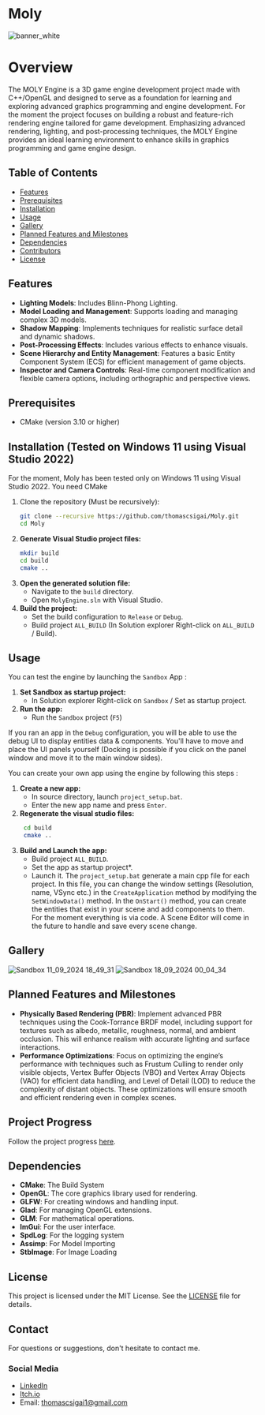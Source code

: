 # Moly
![banner_white](https://github.com/user-attachments/assets/f09b2c79-9c44-471e-9e3b-b344309b0d58)

# Overview
The MOLY Engine is a 3D game engine development project made with C++/OpenGL and designed to serve as a foundation for learning and exploring advanced graphics programming and engine development. For the moment the project focuses on building a robust and feature-rich rendering engine tailored for game development. Emphasizing advanced rendering, lighting, and post-processing techniques, the MOLY Engine provides an ideal learning environment to enhance skills in graphics programming and game engine design.

## Table of Contents
- [Features](#features)
- [Prerequisites](#prerequisites)
- [Installation](#installation)
- [Usage](#usage)
- [Gallery](#gallery)
- [Planned Features and Milestones](#planned-features-and-milestones)
- [Dependencies](#dependencies)
- [Contributors](#contributors)
- [License](#license)

## Features
- **Lighting Models**: Includes Blinn-Phong Lighting.
- **Model Loading and Management**: Supports loading and managing complex 3D models.
- **Shadow Mapping**: Implements techniques for realistic surface detail and dynamic shadows.
- **Post-Processing Effects**: Includes various effects to enhance visuals.
- **Scene Hierarchy and Entity Management**: Features a basic Entity Component System (ECS) for efficient management of game objects.
- **Inspector and Camera Controls**: Real-time component modification and flexible camera options, including orthographic and perspective views.

## Prerequisites
- CMake (version 3.10 or higher)

## Installation (Tested on Windows 11 using Visual Studio 2022)
For the moment, Moly has been tested only on Windows 11 using Visual Studio 2022. You need CMake 
1. Clone the repository (Must be recursively):
   ```bash
   git clone --recursive https://github.com/thomascsigai/Moly.git
   cd Moly
   ```
2. **Generate Visual Studio project files:**
    ```bash
    mkdir build
    cd build
    cmake ..
    ```
3. **Open the generated solution file:**
    - Navigate to the `build` directory.
    - Open `MolyEngine.sln` with Visual Studio.
4. **Build the project:**
    - Set the build configuration to `Release` or `Debug`.
    - Build project `ALL_BUILD` (In Solution explorer Right-click on `ALL_BUILD` / Build).
  
## Usage
You can test the engine by launching the `Sandbox` App :
1. **Set Sandbox as startup project:**
   - In Solution explorer Right-click on `Sandbox` / Set as startup project.
2. **Run the app:**
   - Run the `Sandbox` project (`F5`)

If you ran an app in the `Debug` configuration, you will be able to use the debug UI to display entities data & components. You'll have to move and place the UI panels yourself (Docking is possible if you click on the panel window and move it to the main window sides).

You can create your own app using the engine by following this steps :
1. **Create a new app:**
   - In source directory, launch `project_setup.bat`.
   - Enter the new app name and press `Enter`.
2. **Regenerate the visual studio files:**
   ```bash
    cd build
    cmake ..
    ```
3. **Build and Launch the app:**
   - Build project `ALL_BUILD`.
   - Set the app as startup project*.
   - Launch it.
The  `project_setup.bat` generate a main cpp file for each project. In this file, you can change the window settings (Resolution, name, VSync etc.) in the `CreateApplication` method by modifying the `SetWindowData()` method. In the `OnStart()` method, you can create the entities that exist in your scene and add components to them. For the moment everything is via code. A Scene Editor will come in the future to handle and save every scene change.

## Gallery
![Sandbox 11_09_2024 18_49_31](https://github.com/user-attachments/assets/d02169c5-480d-41b7-a606-eda123b07be8)
![Sandbox 18_09_2024 00_04_34](https://github.com/user-attachments/assets/b5fd4f89-35de-46bc-9020-5686bffe4ce9)

## Planned Features and Milestones
- **Physically Based Rendering (PBR)**: Implement advanced PBR techniques using the Cook-Torrance BRDF model, including support for textures such as albedo, metallic, roughness, normal, and ambient occlusion. This will enhance realism with accurate lighting and surface interactions.
- **Performance Optimizations**: Focus on optimizing the engine’s performance with techniques such as Frustum Culling to render only visible objects, Vertex Buffer Objects (VBO) and Vertex Array Objects (VAO) for efficient data handling, and Level of Detail (LOD) to reduce the complexity of distant objects. These optimizations will ensure smooth and efficient rendering even in complex scenes.

## Project Progress
Follow the project progress [here](https://malleable-painter-716.notion.site/5af77282be5345a98af1d837fa9b0cee?v=091c14a0577146fca077928508016910&pvs=4).

## Dependencies
- **CMake**: The Build System
- **OpenGL**: The core graphics library used for rendering.
- **GLFW**: For creating windows and handling input.
- **Glad**: For managing OpenGL extensions.
- **GLM**: For mathematical operations.
- **ImGui**: For the user interface.
- **SpdLog**: For the logging system
- **Assimp**: For Model Importing
- **StbImage**: For Image Loading

## License
This project is licensed under the MIT License. See the [LICENSE](LICENSE) file for details.

## Contact
For questions or suggestions, don't hesitate to contact me.

### Social Media
- [LinkedIn](https://www.linkedin.com/in/thomas-csigai/)
- [Itch.io](https://thomas-csigai.itch.io/)
- Email: thomascsigai1@gmail.com
